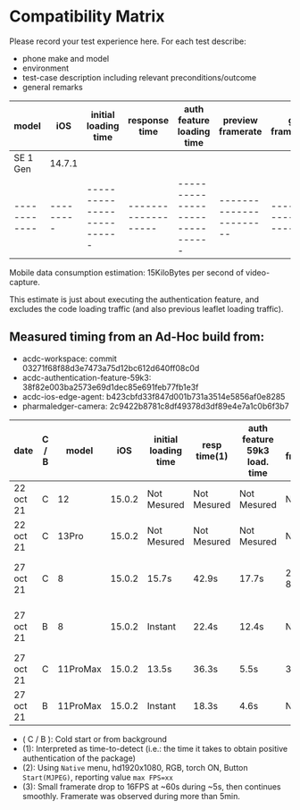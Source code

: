 # Compatibility Matrix

Please record your test experience here.
For each test describe:
* phone make and model
* environment
* test-case description including relevant preconditions/outcome
* general remarks

|   model   |   iOS   |   initial loading time   |   response time   |   auth feature loading time   |   preview framerate   |   gl framerate   |   tester   |
------------|---------|--------------------------|-------------------|-------------------------------|-----------------------|------------------|------------|
| SE 1 Gen  | 14.7.1  |                          |                   |                               |                       |                  |     pdm    |
------------|---------|--------------------------|-------------------|-------------------------------|-----------------------|------------------|------------|


Mobile data consumption estimation: 15KiloBytes per second of video-capture.

This estimate is just about executing the authentication feature, and excludes the code loading traffic (and also previous leaflet loading traffic).

## Measured timing from an Ad-Hoc build from:
* acdc-workspace: commit 03271f68f88d3e7473a75d12bc612d640ff08c0d
* acdc-authentication-feature-59k3: 38f82e003ba2573e69d1dec85e691feb77fb1e3f
* acdc-ios-edge-agent: b423cbfd33f847d001b731a3514e5856af0e8285
* pharmaledger-camera: 2c9422b8781c8df49378d3df89e4e7a1c0b6f3b7

| date      | C / B |   model   |   iOS   |   initial loading time   |   resp time(1) |  auth feature 59k3 load. time |  preview framerate(2) | gl framerate    | remarks                           |   tester    |
|-----------|-------|-----------|---------|--------------------------|----------------|-------------------------------|-----------------------|-----------------|-----------------------------------|-------------|
| 22 oct 21 | C     | 12        | 15.0.2  | Not Mesured              | Not Mesured    | Not Mesured                   |  Not Mesured          |  Not Mesured    | fluid                             |   59k3      |
| 22 oct 21 | C     | 13Pro     | 15.0.2  | Not Mesured              | Not Mesured    | Not Mesured                   |  Not Mesured          |  Not Mesured    | fluid                             |   59k3      |
| 27 oct 21 | C     | 8         | 15.0.2  | 15.7s                    |  42.9s         |     17.7s                     |24, drops to 8 at ~60s |  Not Mesured    |minimum model for user-friendliness|   59k3      |
| 27 oct 21 | B     | 8         | 15.0.2  | Instant                  |  22.4s         |     12.4s                     |  Not Mesured          |  Not Mesured    |minimum model for user-friendliness|   59k3      |
| 27 oct 21 | C     | 11ProMax  | 15.0.2  | 13.5s                    |  36.3s         |     5.5s                      |        35 (3)         |  Not Mesured    |fluid                              |   59k3      |
| 27 oct 21 | B     | 11ProMax  | 15.0.2  | Instant                  |  18.3s         |     4.6s                      |  Not Mesured          |  Not Mesured    |fluid                              |   59k3      |

* ( C / B ): Cold start or from background
* (1): Interpreted as time-to-detect (i.e.: the time it takes to obtain positive authentication of the package)
* (2): Using `Native` menu, hd1920x1080, RGB, torch ON, Button `Start(MJPEG)`, reporting value `max FPS=xx`
* (3): Small framerate drop to 16FPS at ~60s during ~5s, then continues smoothly. Framerate was observed during more than 5min.

